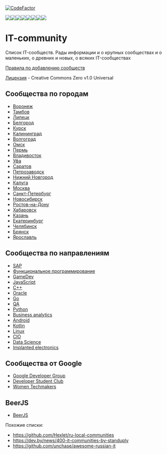 [![CodeFactor](https://www.codefactor.io/repository/github/it-edu/it-community/badge)](https://www.codefactor.io/repository/github/it-edu/it-community)

[![](https://sourcerer.io/fame/anst-foto/IT-Edu/IT-community/images/0)](https://sourcerer.io/fame/anst-foto/IT-Edu/IT-community/links/0)[![](https://sourcerer.io/fame/anst-foto/IT-Edu/IT-community/images/1)](https://sourcerer.io/fame/anst-foto/IT-Edu/IT-community/links/1)[![](https://sourcerer.io/fame/anst-foto/IT-Edu/IT-community/images/2)](https://sourcerer.io/fame/anst-foto/IT-Edu/IT-community/links/2)[![](https://sourcerer.io/fame/anst-foto/IT-Edu/IT-community/images/3)](https://sourcerer.io/fame/anst-foto/IT-Edu/IT-community/links/3)[![](https://sourcerer.io/fame/anst-foto/IT-Edu/IT-community/images/4)](https://sourcerer.io/fame/anst-foto/IT-Edu/IT-community/links/4)[![](https://sourcerer.io/fame/anst-foto/IT-Edu/IT-community/images/5)](https://sourcerer.io/fame/anst-foto/IT-Edu/IT-community/links/5)[![](https://sourcerer.io/fame/anst-foto/IT-Edu/IT-community/images/6)](https://sourcerer.io/fame/anst-foto/IT-Edu/IT-community/links/6)[![](https://sourcerer.io/fame/anst-foto/IT-Edu/IT-community/images/7)](https://sourcerer.io/fame/anst-foto/IT-Edu/IT-community/links/7)

# IT-community
Список IT-сообществ. Рады информации и о крупных сообществах и о маленьких, о древних и новых, о всяких IT-сообществах

[Правила по добавлению сообществ](CONTRIBUTING.md)

[Лицензия](LICENSE) - Creative Commons Zero v1.0 Universal

## Сообщества по городам
- [Воронеж](city/Voronezh.md)
- [Тамбов](city/Tambov.md)
- [Липецк](city/Lipetsk.md)
- [Белгород](city/Belgorod.md)
- [Курск](city/Kursk.md)
- [Калининград](city/Kaliningrad.md)
- [Волгоград](city/Volgograd.md)
- [Омск](city/Omsk.md)
- [Пермь](city/Perm.md)
- [Владивосток](city/Vladivostok.md)
- [Уфа](city/Ufa.md)
- [Саратов](city/Saratov.md)
- [Петрозаводск](city/Petrozavodsk.md)
- [Нижний Новгород](city/Nizhny_Novgorod.md)
- [Калуга](city/Kaluga.md)
- [Москва](city/Moscow.md)
- [Санкт-Петербург](city/St_Petersburg.md)
- [Новосибирск](city/Novosibirsk.md)
- [Ростов-на-Дону](city/Rostov-on-Don.md)
- [Хабаровск](city/Khabarovsk.md)
- [Казань](city/Kazan.md)
- [Екатеринбург](city/Ekaterinburg.md)
- [Челябинск](city/Chelyabinsk.md)
- [Брянск](city/Bryansk.md)
- [Ярославль](city/Yaroslavl.md)

## Сообщества по направлениям
- [SAP](expertise/sap.md)
- [Функциональное программирование](expertise/fp.md)
- [GameDev](expertise/gamedev.md)
- [JavaScript](expertise/js.md)
- [C++](expertise/cpp.md)
- [Oracle](expertise/oracle.md)
- [Go](expertise/golang.md)
- [QA](expertise/qa.md)
- [Python](expertise/python.md)
- [Business analytics](expertise/ba.md)
- [Android](expertise/android.md)
- [Kotlin](expertise/kotlin.md)
- [Linux](expertise/linux.md)
- [CIO](expertise/cio.md)
- [Data Science](expertise/data-science.md)
- [Implanted electronics](expertise/implanted-electronics.md)

## Сообщества от Google
- [Google Developer Group](Google/gdg.md)
- [Developer Student Club](Google/dsc.md)
- [Women Techmakers](Google/wtm.md)

## BeerJS
- [BeerJS](BeerJS/beerjs.md)

Похожие списки:
- https://github.com/Hexlet/ru-local-communities
- https://dev.by/news/400-it-communities-by-standuply
- https://github.com/unchase/awesome-russian-it
